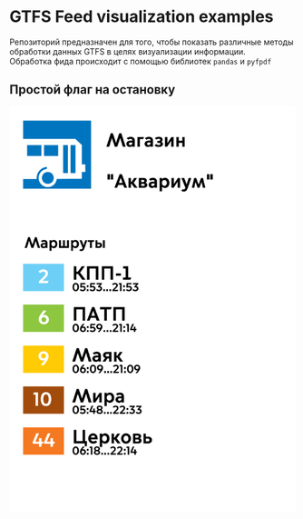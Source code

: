 # GTFS Feed visualization examples
Репозиторий предназначен для того, чтобы показать различные методы обработки данных GTFS в целях визуализации информации.  
Обработка фида происходит с помощью библиотек `pandas` и `pyfpdf`
## Простой флаг на остановку
![Простой флаг](https://raw.githubusercontent.com/gammapopolam/gtfs-feed-vis/main/1_Extract-01.png "simple flag")

